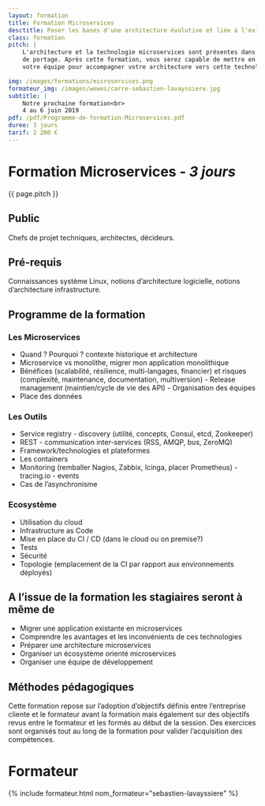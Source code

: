 ```yaml
---
layout: formation
title: Formation Microservices
desctitle: Poser les bases d'une architecture évolutive et liée à l'existant
class: formation
pitch: |
    L'architecture et la technologie microservices sont présentes dans presque tous les projets en création ou en cours
    de portage. Après cette formation, vous serez capable de mettre en place une réflexion et des actions au sein de
    votre équipe pour accompagner votre architecture vers cette technologie.

img: /images/formations/microservices.png
formateur_img: /images/wewes/carre-sebastien-lavayssiere.jpg
subtitle: |
    Notre prochaine formation<br>
    4 au 6 juin 2019
pdf: /pdf/Programme-de-formation-Microservices.pdf
duree: 3 jours
tarif: 2 200 €
---
```


# Formation Microservices - *3 jours*

{{ page.pitch }}

## Public


Chefs de projet techniques, architectes, décideurs.

## Pré-requis


Connaissances système Linux, notions d’architecture logicielle, notions d’architecture infrastructure.


## Programme de la formation

### Les Microservices

* Quand ? Pourquoi ? contexte historique et architecture
* Microservice vs monolithe, migrer mon application monolithique
* Bénéfices (scalabilité, résilience, multi-langages, financier) et risques (complexité, maintenance, documentation, multiversion) - Release management (maintien/cycle de vie des API) - Organisation des équipes
* Place des données


### Les Outils

* Service registry - discovery (utilité, concepts, Consul, etcd, Zookeeper)
* REST - communication inter-services (RSS, AMQP, bus, ZeroMQ)
* Framework/technologies et plateformes
* Les containers
* Monitoring (remballer Nagios, Zabbix, Icinga, placer Prometheus) - tracing.io - events
* Cas de l’asynchronisme


### Ecosystème

* Utilisation du cloud
* Infrastructure as Code
* Mise en place du CI / CD (dans le cloud ou on premise?)
* Tests
* Sécurité
* Topologie (emplacement de la CI par rapport aux environnements déployés)


## A l’issue de la formation les stagiaires seront à même de


* Migrer une application existante en microservices
* Comprendre les avantages et les inconvénients de ces technologies
* Préparer une architecture microservices
* Organiser un écosystème orienté microservices
* Organiser une équipe de développement


## Méthodes pédagogiques

Cette formation repose sur l’adoption d’objectifs définis entre l’entreprise cliente et le formateur avant la formation
mais également sur des objectifs revus entre le formateur et les formés au début de la session. Des exercices sont
organisés tout au long de la formation pour valider l’acquisition des compétences.

# Formateur

{% include formateur.html nom_formateur="sebastien-lavayssiere" %}
